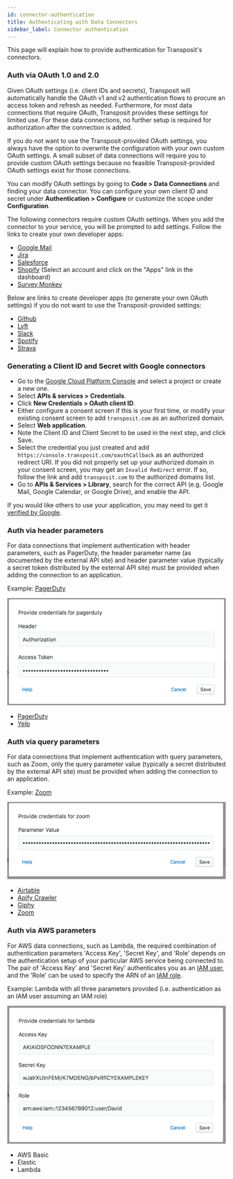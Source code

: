 ```yaml
---
id: connector-authentication
title: Authenticating with Data Connectors
sidebar_label: Connector authentication
---
```


This page will explain how to provide authentication for Transposit's connectors.

### Auth via OAuth 1.0 and 2.0

Given OAuth settings (i.e. client IDs and secrets), Transposit will automatically handle the OAuth v1 and v2 authentication flows to procure an access token and refresh as needed. Furthermore, for most data connections that require OAuth, Transposit provides these settings for limited use. For these data connections, no further setup is required for authorization after the connection is added.

If you do not want to use the Transposit-provided OAuth settings, you always have the option to overwrite the configuration with your own custom OAuth settings. A small subset of data connections will require you to provide custom OAuth settings because no feasible Transposit-provided OAuth settings exist for those connections.

You can modify OAuth settings by going to **Code > Data Connections** and finding your data connector. You can configure your own client ID and secret under **Authentication > Configure** or customize the scope under **Configuration**.

The following connectors require custom OAuth settings. When you add the connector to your service, you will be prompted to add settings. Follow the links to create your own developer apps:
* [Google Mail](#generating-a-client-id-and-secret-with-google-connectors)
* [Jira](https://developer.atlassian.com/cloud/jira/platform/jira-rest-api-oauth-authentication/) 
* [Salesforce](https://na50.lightning.force.com/lightning/setup/NavigationMenus/home) 
* [Shopify](https://partners.shopify.com/organizations) (Select an account and click on the "Apps" link in the dashboard)
* [Survey Monkey](https://developer.surveymonkey.com/apps/) 

Below are links to create developer apps (to generate your own OAuth settings) if you do not want to use the Transposit-provided settings:
* [Github](https://github.com/settings/developers)
* [Lyft](https://www.lyft.com/developers/apps)
* [Slack](https://api.slack.com/apps)
* [Spotify](https://developer.spotify.com/dashboard/applications)
* [Strava](https://www.strava.com/settings/api)

### Generating a Client ID and Secret with Google connectors 

* Go to the [Google Cloud Platform Console](https://console.cloud.google.com/) and select a project or create a new one.
* Select **APIs & services > Credentials**.
* Click  **New Credentials > OAuth client ID**.
* Either configure a consent screen if this is your first time, or modify your existing consent screen to add `transposit.com` as an authorized domain.
* Select **Web application**.
* Note the Client ID and Client Secret to be used in the next step, and click Save.
* Select the credential you just created and add `https://console.transposit.com/oauthCallback` as an authorized redirect URI. If you did not properly set up your authorized domain in your consent screen, you may get an `Invalid Redirect` error. If so, follow the link and add `transposit.com` to the authorized domains list.
* Go to **APIs & Services > Library**, search for the correct API (e.g. Google Mail, Google Calendar, or Google Drive), and enable the API.

If you would like others to use your application, you may need to get it [verified by Google](https://support.google.com/cloud/answer/9110914?hl=en&ref_topic=3473162). 

### Auth via header parameters

For data connections that implement authentication with header parameters, such as PagerDuty, the header parameter name (as documented by the external API site) and header parameter value (typically a secret token distributed by the external API site) must be provided when adding the connection to an application.

Example: [PagerDuty](https://support.pagerduty.com/docs/using-the-api#section-generating-a-general-access-rest-api-key)

![](/docs/assets/auth-exemplary-pagerduty.png)

* [PagerDuty](https://support.pagerduty.com/docs/using-the-api#section-generating-a-general-access-rest-api-key)
* [Yelp](https://www.yelp.com/developers/v3/manage_app)

### Auth via query parameters

For data connections that implement authentication with query parameters, such as Zoom, only the query parameter value (typically a secret distributed by the external API site) must be provided when adding the connection to an application.

Example: [Zoom](https://marketplace.zoom.us/develop/create)

![](/docs/assets/auth-exemplary-zoom.png)

* [Airtable](https://airtable.com/account)
* [Apify Crawler](https://my.apify.com/account#/api)
* [Giphy](https://developers.giphy.com/dashboard/)
* [Zoom](https://marketplace.zoom.us/develop/create)

### Auth via AWS parameters

For AWS data connections, such as Lambda, the required combination of authentication parameters 'Access Key', 'Secret Key', and 'Role' depends on the authentication setup of your particular AWS service being connected to. The pair of 'Access Key' and 'Secret Key' authenticates you as an [IAM user](https://docs.aws.amazon.com/IAM/latest/UserGuide/id_credentials_access-keys.html), and the 'Role' can be used to specify the ARN of an [IAM role](https://docs.aws.amazon.com/IAM/latest/UserGuide/id_roles.html).

Example: Lambda with all three parameters provided (i.e. authentication as an IAM user assuming an IAM role)

![](/docs/assets/auth-exemplary-lambda.png)

* AWS Basic
* Elastic
* Lambda

